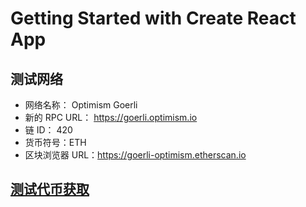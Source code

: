 # Getting Started with Create React App

## 测试网络

* 网络名称： Optimism Goerli
* 新的 RPC URL： <https://goerli.optimism.io>
* 链 ID： 420
* 货币符号：ETH
* 区块浏览器 URL：<https://goerli-optimism.etherscan.io>

## [测试代币获取](https://faucet.triangleplatform.com/optimism/goerli)

